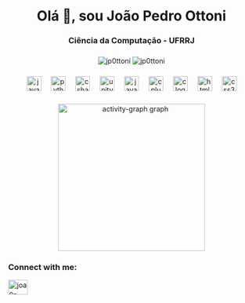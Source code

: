 <h1 align="center">Olá 👋, sou João Pedro Ottoni</h1>
<h3 align="center">Ciência da Computação - UFRRJ</h3>

###

<div align="center">
  <img src="https://github-readme-stats.vercel.app/api?username=jp0ttoni&show_icons=true&theme=gruvbox_light&locale=en" alt="jp0ttoni"/>
  <img src="https://github-readme-stats.vercel.app/api/top-langs?username=jp0ttoni&theme=gruvbox_light&show_icons=true&locale=en&layout=compact" alt="jp0ttoni"  />
</div>

###

<div align="center">
  <img src="https://cdn.jsdelivr.net/gh/devicons/devicon/icons/javascript/javascript-original.svg" height="30" alt="javascript logo"  />
  <img width="12" />
  <img src="https://cdn.jsdelivr.net/gh/devicons/devicon/icons/python/python-plain.svg" height="30" alt="python logo"  />
  <img width="12" />
  <img src="https://cdn.jsdelivr.net/gh/devicons/devicon/icons/csharp/csharp-line.svg" height="30" alt="csharp logo"  />
  <img width="12" />
  <img src="https://cdn.jsdelivr.net/gh/devicons/devicon/icons/unity/unity-original.svg" height="30" alt="unity logo"  />
  <img width="12" />
  <img src="https://cdn.jsdelivr.net/gh/devicons/devicon/icons/java/java-plain.svg" height="30" alt="java logo"  />
  <img width="12" />
  <img src="https://cdn.jsdelivr.net/gh/devicons/devicon/icons/cplusplus/cplusplus-plain.svg" height="30" alt="cplusplus logo"  />
  <img width="12" />
  <img src="https://cdn.jsdelivr.net/gh/devicons/devicon/icons/c/c-plain.svg" height="30" alt="c logo"  />
  <img width="12" />
  <img src="https://cdn.jsdelivr.net/gh/devicons/devicon/icons/html5/html5-plain.svg" height="30" alt="html5 logo"  />
  <img width="12" />
  <img src="https://cdn.jsdelivr.net/gh/devicons/devicon/icons/css3/css3-plain.svg" height="30" alt="css3 logo"  />
</div>

###

<div align="center">
  <img src="https://github-readme-activity-graph.vercel.app/graph?username=JP0ttoni&radius=16&theme=gruvbox&area=true&order=5" height="300" alt="activity-graph graph"  />
</div>

###
<h3 align="left">Connect with me:</h3>
<p align="left">
<a href="https://linkedin.com/in/joao-pedro-783559309/" target="blank"><img align="center" src="https://raw.githubusercontent.com/rahuldkjain/github-profile-readme-generator/master/src/images/icons/Social/linked-in-alt.svg" alt="joao-pedro-783559309/" height="30" width="40" /></a>
</p>
